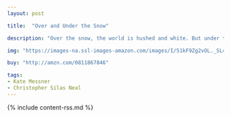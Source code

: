 ```yaml
---
layout: post

title:  "Over and Under the Snow"

description: "Over the snow, the world is hushed and white. But under the snow lies a secret world of squirrels and snow hares, bears and bullfrogs, and many other animals making their winter home under the snow. This beloved nonfiction picture book exploring the subnivean zone reveals the tunnels and caves formed beneath the snow but over the ground, where many kinds of animals live through the winter, safe and warm, awake and busy, but hidden beneath the snow."

img: "https://images-na.ssl-images-amazon.com/images/I/51kF9Zg2vOL._SL480_.jpg"

buy: "http://amzn.com/0811867846"

tags:
- Kate Messner
- Christopher Silas Neal
---
```


{% include content-rss.md %}